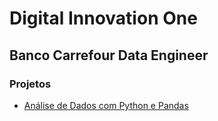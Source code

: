 # Digital Innovation One
## Banco Carrefour Data Engineer
### Projetos
- [Análise de Dados com Python e Pandas](https://github.com/tiagowalzer/digital_innovation_one/blob/main/banco_carrefour_data_engineer/project/data_analytics_with_python_and_pandas/README.md)

